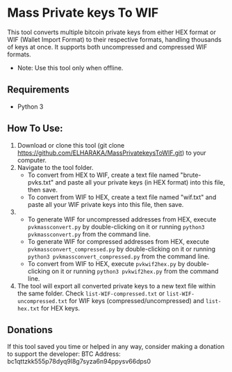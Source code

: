 # Mass Private keys To WIF
This tool converts multiple bitcoin private keys from either HEX format or WIF (Wallet Import Format) to their respective formats, handling thousands of keys at once. It supports both uncompressed and compressed WIF formats.
* Note: Use this tool only when offline.

## Requirements
- Python 3

## How To Use:
1) Download or clone this tool (git clone https://github.com/ELHARAKA/MassPrivatekeysToWIF.git) to your computer.
2) Navigate to the tool folder.
   - To convert from HEX to WIF, create a text file named "brute-pvks.txt" and paste all your private keys (in HEX format) into this file, then save.
   - To convert from WIF to HEX, create a text file named "wif.txt" and paste all your WIF private keys into this file, then save.
3)
    - To generate WIF for uncompressed addresses from HEX, execute `pvkmassconvert.py` by double-clicking on it or running `python3 pvkmassconvert.py` from the command line.
    - To generate WIF for compressed addresses from HEX, execute `pvkmassconvert_compressed.py` by double-clicking on it or running `python3 pvkmassconvert_compressed.py` from the command line.
    - To convert from WIF to HEX, execute `pvkwif2hex.py` by double-clicking on it or running `python3 pvkwif2hex.py` from the command line.
4) The tool will export all converted private keys to a new text file within the same folder. Check `list-WIF-compressed.txt` or `list-WIF-uncompressed.txt` for WIF keys (compressed/uncompressed) and `list-hex.txt` for HEX keys.

## Donations
If this tool saved you time or helped in any way, consider making a donation to support the developer:
BTC Address: bc1qttzkk555p78dyq9l8g7syza6n94ppysv66dps0
